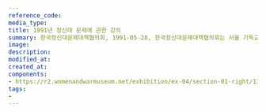 ```yaml
---
reference_code:
media_type:
title: 1991년 정신대 문제에 관한 강의
summary: 한국정신대문제대책협의회, 1991-05-28, 한국정신대문제대책협의회는 서울 기독교회관에서 일본군'위안부' 문제에 관한 강연회를 개최했다.
image:
description:
modified_at:
created_at:
components:
- https://r2.womenandwarmuseum.net/exhibition/ex-04/section-01-right/13_정신대%20문제에%20관한%20강의.JPG
tags:
-
---
```


